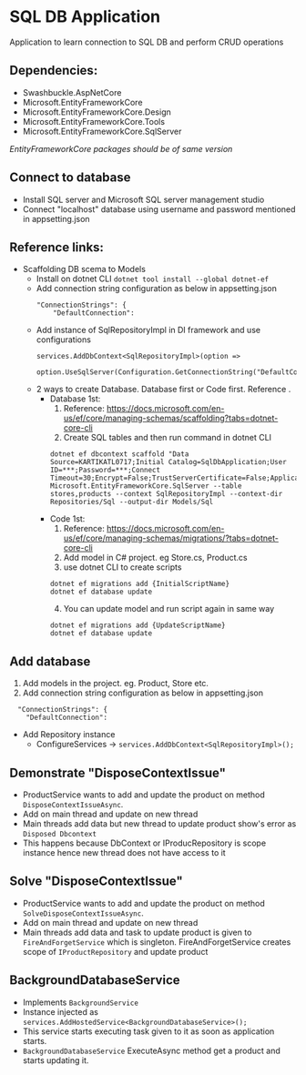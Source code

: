 ﻿# SQL DB Application

Application to learn connection to SQL DB and perform CRUD operations

## Dependencies:
- Swashbuckle.AspNetCore
- Microsoft.EntityFrameworkCore
- Microsoft.EntityFrameworkCore.Design
- Microsoft.EntityFrameworkCore.Tools
- Microsoft.EntityFrameworkCore.SqlServer

*EntityFrameworkCore packages should be of same version*

## Connect to database
- Install SQL server and Microsoft SQL server management studio
- Connect "localhost" database using username and password mentioned in appsetting.json


## Reference links:
- Scaffolding DB scema to Models
  - Install on dotnet CLI `dotnet tool install --global dotnet-ef`
  - Add connection string configuration as below in appsetting.json
    ```
    "ConnectionStrings": {
        "DefaultConnection":
    ```
  - Add instance of SqlRepositoryImpl in DI framework and use configurations
    ```
    services.AddDbContext<SqlRepositoryImpl>(option => 
                option.UseSqlServer(Configuration.GetConnectionString("DefaultConnection")));
    ```
  - 2 ways to create Database. Database first or Code first. Reference .
    - Database 1st: 
      1) Reference: https://docs.microsoft.com/en-us/ef/core/managing-schemas/scaffolding?tabs=dotnet-core-cli
      2) Create SQL tables and then run command in dotnet CLI
        ```
        dotnet ef dbcontext scaffold "Data Source=KARTIKATL0717;Initial Catalog=SqlDbApplication;User ID=***;Password=***;Connect Timeout=30;Encrypt=False;TrustServerCertificate=False;ApplicationIntent=ReadWrite;MultiSubnetFailover=False" Microsoft.EntityFrameworkCore.SqlServer --table stores,products --context SqlRepositoryImpl --context-dir Repositories/Sql --output-dir Models/Sql
        ```
    - Code 1st: 
      1) Reference: https://docs.microsoft.com/en-us/ef/core/managing-schemas/migrations/?tabs=dotnet-core-cli
      2) Add model in C# project. eg Store.cs, Product.cs
      3) use dotnet CLI to create scripts
        ```
        dotnet ef migrations add {InitialScriptName}
        dotnet ef database update
        ```
      4) You can update model and run script again in same way
        ```
        dotnet ef migrations add {UpdateScriptName}
        dotnet ef database update
        ```


## Add database
1) Add models in the project. eg. Product, Store etc.
2) Add connection string configuration as below in appsetting.json
```
  "ConnectionStrings": {
    "DefaultConnection":
```


- Add Repository instance 
  - ConfigureServices -> `services.AddDbContext<SqlRepositoryImpl>();`


## Demonstrate "DisposeContextIssue"
- ProductService wants to add and update the product on method `DisposeContextIssueAsync`.
- Add on main thread and update on new thread
- Main threads add data but new thread to update product show's error as `Disposed Dbcontext`
- This happens because DbContext or IProducRepository is scope instance hence new thread does not have access to it


## Solve "DisposeContextIssue"

- ProductService wants to add and update the product on method `SolveDisposeContextIssueAsync`.
- Add on main thread and update on new thread
- Main threads add data  and task to update product is given to `FireAndForgetService` which is singleton. FireAndForgetService creates scope of `IProductRepository` and update product

## BackgroundDatabaseService

- Implements `BackgroundService`
- Instance injected as `services.AddHostedService<BackgroundDatabaseService>();`
- This service starts executing task given to it as soon as application starts.
- `BackgroundDatabaseService` ExecuteAsync method get a product and starts updating it.
